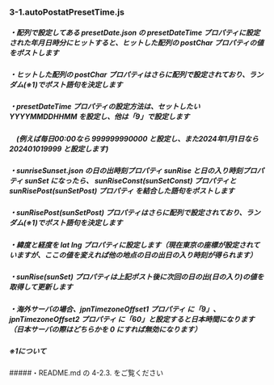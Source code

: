 ### 3-1.autoPostatPresetTime.js
##### ・配列で設定してある presetDate.json の presetDateTime プロパティに設定された年月日時分にヒットすると、ヒットした配列の postChar プロパティの値をポストします
##### ・ヒットした配列の postChar プロパティはさらに配列で設定されており、ランダム(※1)でポスト語句を決定します
##### ・presetDateTime プロパティの設定方法は、セットしたい YYYYMMDDHHMM を設定し、他は「9」で設定します
##### 　(例えば毎日00:00なら 999999990000 と設定し、また2024年1月1日なら 202401019999 と設定します)
##### ・sunriseSunset.json の日の出時刻プロパティ sunRise と日の入り時刻プロパティ sunSet になったら、 sunRiseConst(sunSetConst) プロパティと sunRisePost(sunSetPost) プロパティ を結合した語句をポストします
##### ・sunRisePost(sunSetPost) プロパティはさらに配列で設定されており、ランダム(※1)でポスト語句を決定します
##### ・緯度と経度を lat lng プロパティに設定します（現在東京の座標が設定されていますが、ここの値を変えれば他の地点の日の出日の入り時刻が得られます）
##### ・sunRise(sunSet) プロパティは上記ポスト後に次回の日の出(日の入り)の値を取得して更新します
##### ・海外サーバの場合、jpnTimezoneOffset1 プロパティ に「9」、jpnTimezoneOffset2 プロパティ に「60」と設定すると日本時間になります（日本サーバの際はどちらかを 0 にすれば無効になります）
##### ※1について
#####・README.md の 4-2.3. をご覧ください
